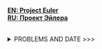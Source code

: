 [<strong>EN: Project Euler </strong>](https://projecteuler.net/problem)<br/>
[<strong>RU: Проект Эйлера</strong>](http://euler.jakumo.org/problems.html)
 
 
<br>
<details><summary>PROBLEMS AND DATE >>></summary>

* Problem 1. 3.08.2019
* Problem 2. =

* Problem 3. 3.09.2019
* problem 4. =

* problem 5. 3.10.2019
* problem 6. =

* problem 8. 3.16.2019

* problem 9. 7.22.2019

</details>

